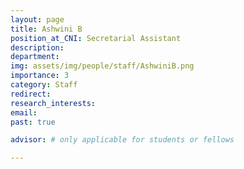 ```yaml
---
layout: page
title: Ashwini B
position_at_CNI: Secretarial Assistant
description: 
department:
img: assets/img/people/staff/AshwiniB.png
importance: 3
category: Staff
redirect: 
research_interests: 
email: 
past: true

advisor: # only applicable for students or fellows

---
```


